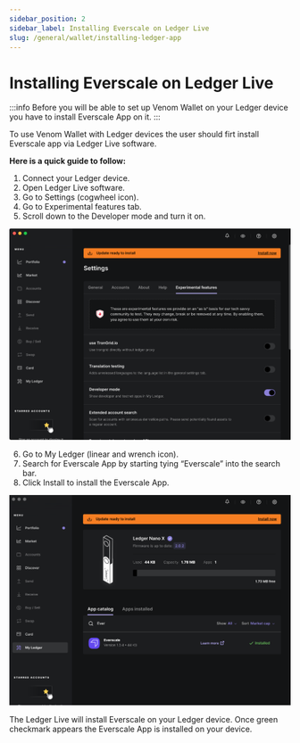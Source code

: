 ```yaml
---
sidebar_position: 2
sidebar_label: Installing Everscale on Ledger Live
slug: /general/wallet/installing-ledger-app
---
```


# Installing Everscale on Ledger Live

:::info
Before you will be able to set up Venom Wallet on your Ledger device you have to install Everscale App on it.
:::

 To use Venom Wallet with Ledger devices the user should firt install Everscale app via Ledger Live software. 

 
 **Here is a quick guide to follow:**
1.  Connect your Ledger device.
2.  Open Ledger Live software.
3.  Go to Settings (cogwheel icon).
4.  Go to Experimental features tab.
5.  Scroll down to the Developer mode and turn it on.

   ![add account](../../assets/wallet/29.png)

6.  Go to My Ledger (linear and wrench icon).
7.  Search for Everscale App by starting tying “Everscale” into the search bar.
8.  Click Install to install the Everscale App.

   ![add account](../../assets/wallet/30.png)

The Ledger Live will install Everscale on your Ledger device. Once green checkmark appears the Everscale App is installed on your device.
